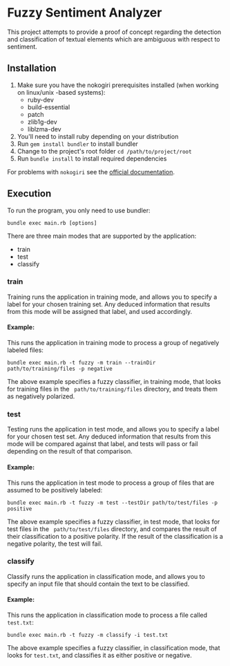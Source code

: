# Fuzzy Sentiment Analyzer
This project attempts to provide a proof of concept regarding the detection and classification of textual elements which are ambiguous with respect to sentiment.

## Installation
1. Make sure you have the nokogiri prerequisites installed (when working on linux/unix -based systems):
    - ruby-dev
    - build-essential
    - patch
    - zlib1g-dev
    - liblzma-dev
2. You'll need to install ruby depending on your distribution
3. Run ```gem install bundler``` to install bundler
4. Change to the project's root folder ```cd /path/to/project/root```
5. Run ```bundle install``` to install required dependencies

For problems with ```nokogiri``` see the [official documentation](https://www.google.de/url?sa=t&rct=j&q=&esrc=s&source=web&cd=1&ved=0ahUKEwi6ttyN4_rMAhVBthQKHfidD78QFggcMAA&url=http%3A%2F%2Fnokogiri.org%2Ftutorials%2Finstalling_nokogiri.html&usg=AFQjCNEM1XBiStk70xeHAOfCvnHJyvi3qw&sig2=6PY4RgCVdpSREpdpW890_w&bvm=bv.122676328,d.d24).

## Execution
To run the program, you only need to use bundler:
```
bundle exec main.rb [options]
```
There are three main modes that are supported by the application:
- train
- test
- classify

### train
Training runs the application in training mode, and allows you to specify a label for your chosen training set. Any deduced information that results from this mode will be assigned that label, and used accordingly.
#### Example:
This runs the application in training mode to process a group of negatively labeled files:
```
bundle exec main.rb -t fuzzy -m train --trainDir path/to/training/files -p negative
```
The above example specifies a fuzzy classifier, in training mode, that looks for training files in the ```
path/to/training/files``` directory, and treats them as negatively polarized.

### test
Testing runs the application in test mode, and allows you to specify a label for your chosen test set. Any deduced information that results from this mode will be compared against that label, and tests will pass or fail depending on the result of that comparison.
#### Example:
This runs the application in test mode to process a group of files that are assumed to be positively labeled:
```
bundle exec main.rb -t fuzzy -m test --testDir path/to/test/files -p positive
```
The above example specifies a fuzzy classifier, in test mode, that looks for test files in the ```
path/to/test/files``` directory, and compares the result of their classification to a positive polarity. If the result of the classification is a negative polarity, the test will fail.

### classify
Classify runs the application in classification mode, and allows you to specify an input file that should contain the text to be classified.
#### Example:
This runs the application in classification mode to process a file called ```test.txt```:
```
bundle exec main.rb -t fuzzy -m classify -i test.txt
```
The above example specifies a fuzzy classifier, in classification mode, that looks for ```test.txt```, and classifies it as either positive or negative.
